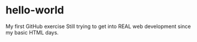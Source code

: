 # hello-world
My first GitHub exercise
Still trying to get into REAL web development since my basic HTML days.
